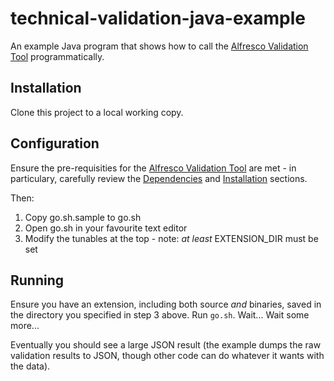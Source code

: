 # technical-validation-java-example

An example Java program that shows how to call the [Alfresco Validation Tool](https://github.com/AlfrescoLabs/technical-validation)
programmatically.

## Installation

Clone this project to a local working copy.

## Configuration

Ensure the pre-requisities for the [Alfresco Validation Tool](https://github.com/AlfrescoLabs/technical-validation)
are met - in particulary, carefully review the [Dependencies](https://github.com/AlfrescoLabs/technical-validation#dependencies)
and [Installation](https://github.com/AlfrescoLabs/technical-validation#installation) sections.

Then:

1. Copy go.sh.sample to go.sh
2. Open go.sh in your favourite text editor
3. Modify the tunables at the top - note: _at least_ EXTENSION_DIR must be set

## Running
Ensure you have an extension, including both source _and_ binaries, saved in the directory you specified in step 3 above.
Run ```go.sh```.
Wait...
Wait some more...

Eventually you should see a large JSON result (the example dumps the raw validation results to JSON, though other code can
do whatever it wants with the data).
